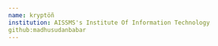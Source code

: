 ```yaml
---
name: kryptöñ
institution: AISSMS's Institute Of Information Technology
github:madhusudanbabar
---
```

